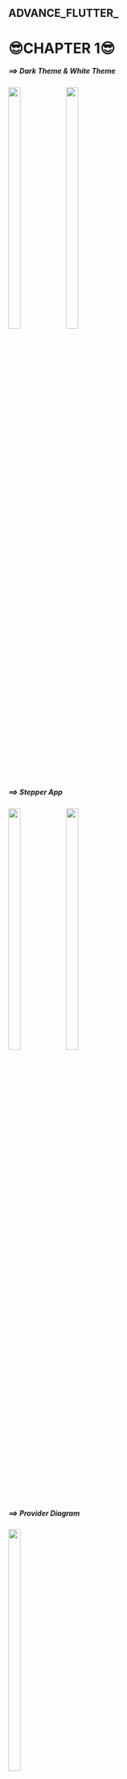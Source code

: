 
## ADVANCE_FLUTTER_                                                       
<p>
  <h1> 😎CHAPTER 1😎 </h1>
<h5>==> Dark Theme & White Theme </h5>
  <img src = "https://github.com/fenishpatel3150/advflutter_ch1/assets/143187609/47055094-0dca-4793-b7d4-497a9945564d" width=22% height=35%>
  <img src = "https://github.com/fenishpatel3150/advflutter_ch1/assets/143187609/ffaad260-2557-43ed-86f6-276e7ee6cdc7" width=22% height=35%>

</p>

<p>
<h5>==> Stepper App </h5>
  <img src = "https://github.com/fenishpatel3150/advflutter_ch1/assets/143187609/86e3f9ab-1588-401a-ba98-9b8d79e569cd" width=22% height=35%>
  <img src = "https://github.com/fenishpatel3150/advflutter_ch1/assets/143187609/c0fb92f2-d602-4901-aead-457393cd2c1c" width=22% height=35%>
 </p>

<p>
<h5>==> Provider Diagram </h5>
  <img src = "https://github.com/fenishpatel3150/advflutter_ch1/assets/143187609/839c1616-16ee-4604-b247-f2b0aa477a29" width=22% height=35%>
 </p>

